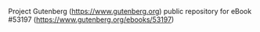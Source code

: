 Project Gutenberg (https://www.gutenberg.org) public repository for
eBook #53197 (https://www.gutenberg.org/ebooks/53197)
